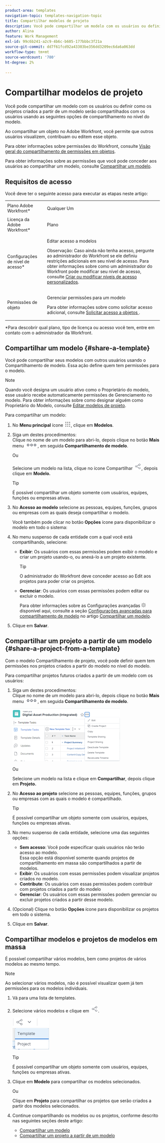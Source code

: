 ```yaml
---
product-area: templates
navigation-topic: templates-navigation-topic
title: Compartilhar modelos de projeto
description: Você pode compartilhar um modelo com os usuários ou definir como os projetos criados a partir de um modelo serão compartilhados com os usuários usando as seguintes opções de compartilhamento no nível do modelo.
author: Alina
feature: Work Management
exl-id: 99c6b241-a2c9-4b6c-b605-177bbbc3f21a
source-git-commit: dd7f61fcd92a43303be356dd3209ec6da6a063dd
workflow-type: tm+mt
source-wordcount: '780'
ht-degree: 2%

---
```


# Compartilhar modelos de projeto

Você pode compartilhar um modelo com os usuários ou definir como os projetos criados a partir de um modelo serão compartilhados com os usuários usando as seguintes opções de compartilhamento no nível do modelo.

Ao compartilhar um objeto no Adobe Workfront, você permite que outros usuários visualizem, contribuam ou editem esse objeto.

Para obter informações sobre permissões do Workfront, consulte [Visão geral do compartilhamento de permissões em objetos](../../../workfront-basics/grant-and-request-access-to-objects/sharing-permissions-on-objects-overview.md).

Para obter informações sobre as permissões que você pode conceder aos usuários ao compartilhar um modelo, consulte [Compartilhar um modelo](../../../workfront-basics/grant-and-request-access-to-objects/share-a-template.md).

## Requisitos de acesso

Você deve ter o seguinte acesso para executar as etapas neste artigo:

<table style="table-layout:auto"> 
 <col> 
 <col> 
 <tbody> 
  <tr> 
   <td role="rowheader">Plano Adobe Workfront*</td> 
   <td> <p>Qualquer Um </p> </td> 
  </tr> 
  <tr> 
   <td role="rowheader">Licença da Adobe Workfront*</td> 
   <td> <p>Plano </p> </td> 
  </tr> 
  <tr> 
   <td role="rowheader">Configurações de nível de acesso*</td> 
   <td> <p>Editar acesso a modelos</p> <p>Observação: Caso ainda não tenha acesso, pergunte ao administrador do Workfront se ele definiu restrições adicionais em seu nível de acesso. Para obter informações sobre como um administrador do Workfront pode modificar seu nível de acesso, consulte <a href="../../../administration-and-setup/add-users/configure-and-grant-access/create-modify-access-levels.md" class="MCXref xref">Criar ou modificar níveis de acesso personalizados</a>.</p> </td> 
  </tr> 
  <tr> 
   <td role="rowheader">Permissões de objeto</td> 
   <td> <p>Gerenciar permissões para um modelo</p> <p>Para obter informações sobre como solicitar acesso adicional, consulte <a href="../../../workfront-basics/grant-and-request-access-to-objects/request-access.md" class="MCXref xref">Solicitar acesso a objetos </a>.</p> </td> 
  </tr> 
 </tbody> 
</table>

&#42;Para descobrir qual plano, tipo de licença ou acesso você tem, entre em contato com o administrador da Workfront.

## Compartilhar um modelo {#share-a-template}

Você pode compartilhar seus modelos com outros usuários usando o Compartilhamento de modelo. Essa ação define quem tem permissões para o modelo.

>[!NOTE]
>
>Quando você designa um usuário ativo como o Proprietário do modelo, esse usuário recebe automaticamente permissões de Gerenciamento no modelo. Para obter informações sobre como designar alguém como Proprietário do Modelo, consulte [Editar modelos de projeto](../../../manage-work/projects/create-and-manage-templates/edit-templates.md).

Para compartilhar um modelo:

1. No **Menu principal** ícone ![](assets/main-menu-icon.png), clique em **Modelos**.

1. Siga um destes procedimentos:\
   Clique no nome de um modelo para abri-lo, depois clique no botão **Mais** menu ![](assets/qs-more-icon-on-an-object.png), em seguida **Compartilhamento de modelo**.

   Ou

   Selecione um modelo na lista, clique no ícone Compartilhar ![](assets/share-icon.png), depois clique em **Modelo.**

   >[!TIP]
   >
   >É possível compartilhar um objeto somente com usuários, equipes, funções ou empresas ativas.

1. No **Acesso ao modelo** selecione as pessoas, equipes, funções, grupos ou empresas com as quais deseja compartilhar o modelo.

   Você também pode clicar no botão **Opções** ícone para disponibilizar o modelo em todo o sistema:

1. No menu suspenso de cada entidade com a qual você está compartilhando, selecione:

   * **Exibir**: Os usuários com essas permissões podem exibir o modelo e criar um projeto usando-o, ou anexá-lo a um projeto existente.

      >[!TIP]
      >
      >O administrador do Workfront deve conceder acesso ao Edit aos projetos para poder criar os projetos.

   * **Gerenciar**: Os usuários com essas permissões podem editar ou excluir o modelo.

      Para obter informações sobre as Configurações avançadas ![](assets/gear-icon-in-access-levels.png) disponível aqui, consulte a seção [Configurações avançadas para compartilhamento de modelo](../../../workfront-basics/grant-and-request-access-to-objects/share-a-template.md#template-permissions) no artigo [Compartilhar um modelo](../../../workfront-basics/grant-and-request-access-to-objects/share-a-template.md).

1. Clique em **Salvar**.

## Compartilhar um projeto a partir de um modelo {#share-a-project-from-a-template}

Com o modelo Compartilhamento de projeto, você pode definir quem tem permissões nos projetos criados a partir do modelo no nível do modelo.

Para compartilhar projetos futuros criados a partir de um modelo com os usuários:

1. Siga um destes procedimentos:\
   Clique no nome de um modelo para abri-lo, depois clique no botão **Mais** menu ![](assets/qs-more-icon-on-an-object.png), em seguida **Compartilhamento de modelo**.

   ![Compartilhar projeto do modelo](assets/project-sharing-on-template-nwe-2022-350x172.png)

   Ou

   Selecione um modelo na lista e clique em **Compartilhar**, depois clique em **Projeto.**

1. No **Acesso ao projeto** selecione as pessoas, equipes, funções, grupos ou empresas com as quais o modelo é compartilhado.

   >[!TIP]
   >
   >É possível compartilhar um objeto somente com usuários, equipes, funções ou empresas ativas.

1. No menu suspenso de cada entidade, selecione uma das seguintes opções:

   * **Sem acesso**: Você pode especificar quais usuários não terão acesso ao modelo.\
      Essa opção está disponível somente quando projetos de compartilhamento em massa são compartilhados a partir de modelos. 
   * **Exibir**: Os usuários com essas permissões podem visualizar projetos criados no modelo.
   * **Contribute**: Os usuários com essas permissões podem contribuir com projetos criados a partir do modelo 
   * **Gerenciar**: Os usuários com essas permissões podem gerenciar ou excluir projetos criados a partir desse modelo.

1. (Opcional) Clique no botão **Opções** ícone para disponibilizar os projetos em todo o sistema.
1. Clique em **Salvar**.

<!--
<div data-mc-conditions="QuicksilverOrClassic.Draft mode">
<h3>Overview of project sharing from other sources</h3>
<p>You may already have been assigned access to projects from other areas of Workfront. <br>You may have been assigned access to projects from the following areas: </p>
<ul>
<li>When a project is created<br>For more information about sharing projects when the project is created, see the "Access" section in <a href="../../../manage-work/projects/manage-projects/edit-projects.md" class="MCXref xref">Edit projects</a>.</li>
<li>When your Workfront administrator sets user access levels<br>For more information about setting access levels, see <a href="../../../administration-and-setup/add-users/configure-and-grant-access/create-modify-access-levels.md" class="MCXref xref">Create or modify custom access levels</a>.</li>
<li>When using the project access template</li>
</ul>
<p>When using the Template Project Sharing feature, if a user's access to a project is View, but you set the access permissions for Template Project Sharing to Manage, the user will have Manage permission for every project created using this specific template. The user will only have View permission for the other projects they are on.</p>
</div>
-->

## Compartilhar modelos e projetos de modelos em massa

É possível compartilhar vários modelos, bem como projetos de vários modelos ao mesmo tempo.

>[!NOTE]
>
>Ao selecionar vários modelos, não é possível visualizar quem já tem permissões para os modelos individuais.

1. Vá para uma lista de templates.
1. Selecione vários modelos e clique em ![Compartilhar](assets/share-icon.png).

   ![Compartilhar modelos ou projetos em massa](assets/share-templates-projects-in-bulk-link-in-toolbar-nwe-2022.png)

   >[!TIP]
   >
   >É possível compartilhar um objeto somente com usuários, equipes, funções ou empresas ativas.

1. Clique em **Modelo** para compartilhar os modelos selecionados.

   Ou

   Clique em **Projeto** para compartilhar os projetos que serão criados a partir dos modelos selecionados.

1. Continue compartilhando os modelos ou os projetos, conforme descrito nas seguintes seções deste artigo:

   * [Compartilhar um modelo](#share-a-template)
   * [Compartilhar um projeto a partir de um modelo](#share-a-project-from-a-template)
